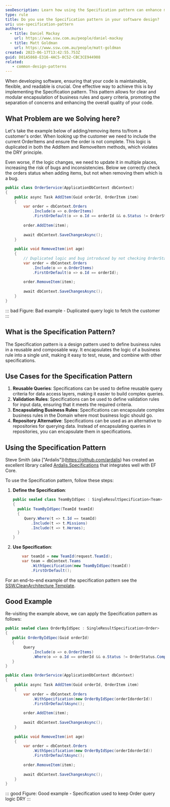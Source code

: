 ```yaml
---
seoDescription: Learn how using the Specification pattern can enhance maintainability, flexibility, and readability in software development.
type: rule
title: Do you use the Specification pattern in your software design?
uri: use-specification-pattern
authors:
  - title: Daniel Mackay
    url: https://www.ssw.com.au/people/daniel-mackay
  - title: Matt Goldman
    url: https://www.ssw.com.au/people/matt-goldman
created: 2023-06-17T13:42:55.753Z
guid: D81A5868-E316-4AC5-8C52-CBC3CE944908
related:
   - common-design-patterns
---
```


When developing software, ensuring that your code is maintainable, flexible, and readable is crucial. One effective way to achieve this is by implementing the Specification pattern. This pattern allows for clear and modular encapsulation of business rules and query criteria, promoting the separation of concerns and enhancing the overall quality of your code.

<!--endintro-->

## What Problem are we Solving here?

Let's take the example below of adding/removing items to/from a customer's order.  When looking up the customer we need to include the current OrderItems and ensure the order is not complete.  This logic is duplicated in both the AddItem and RemoveItem methods, which violates the DRY principle.

Even worse, if the logic changes, we need to update it in multiple places, increasing the risk of bugs and inconsistencies.  Below we correctly check the orders status when adding items, but not when removing them which is a bug.

```csharp
public class OrderService(ApplicationDbContext dbContext)
{
    public async Task AddItem(Guid orderId, OrderItem item)
    {
        var order = dbContext.Orders
            .Include(o => o.OrderItems)
            .FirstOrDefault(o => o.Id == orderId && o.Status != OrderStatus.Complete);
        
        order.AddItem(item);
        
        await dbContext.SaveChangesAsync();
    }
    
    public void RemoveItem(int age)
    {
        // Duplicated logic and bug introduced by not checking OrderStatus
        var order = dbContext.Orders
            .Include(o => o.OrderItems)
            .FirstOrDefault(o => o.Id == orderId);
        
        order.RemoveItem(item);
        
        await dbContext.SaveChangesAsync();
    }
}
```

::: bad
Figure: Bad example - Duplicated query logic to fetch the customer
:::

## What is the Specification Pattern?

The Specification pattern is a design pattern used to define business rules in a reusable and composable way. It encapsulates the logic of a business rule into a single unit, making it easy to test, reuse, and combine with other specifications.

## Use Cases for the Specification Pattern

1. **Reusable Queries**: Specifications can be used to define reusable query criteria for data access layers, making it easier to build complex queries.
2. **Validation Rules**: Specifications can be used to define validation rules for input data, ensuring that it meets the required criteria.
3. **Encapsulating Business Rules**: Specifications can encapsulate complex business rules in the Domain where most business logic should go.
4. **Repository Alternative**: Specifications can be used as an alternative to repositories for querying data.  Instead of encapsulating queries in repositories, you can encapsulate them in specifications.

## Using the Specification Pattern

Steve Smith (aka ["Ardalis"])(<https://github.com/ardalis>) has created an excellent library called [Ardalis.Specifications](https://github.com/ardalis/Specification) that integrates well with EF Core.

To use the Specification pattern, follow these steps:

1. **Define the Specification**:

    ```csharp
   public sealed class TeamByIdSpec : SingleResultSpecification<Team>
   {
      public TeamByIdSpec(TeamId teamId)
      {
         Query.Where(t => t.Id == teamId)
            .Include(t => t.Missions)
            .Include(t => t.Heroes);
      }
   }
    ```

2. **Use Specification**:

    ```csharp
        var teamId = new TeamId(request.TeamId);
        var team = dbContext.Teams
            .WithSpecification(new TeamByIdSpec(teamId))
            .FirstOrDefault();
    ```

For an end-to-end example of the specification pattern see the [SSW.CleanArchitecture Template](https://github.com/SSWConsulting/SSW.CleanArchitecture).

## Good Example

Re-visiting the example above, we can apply the Specification pattern as follows:

```csharp
public sealed class OrderByIdSpec : SingleResultSpecification<Order>
{
   public OrderByIdSpec(Guid orderId)
   {
        Query
            .Include(o => o.OrderItems)
            .Where(o => o.Id == orderId && o.Status != OrderStatus.Complete);
   }
} 

public class OrderService(ApplicationDbContext dbContext)
{
    public async Task AddItem(Guid orderId, OrderItem item)
    {
        var order = dbContext.Orders
            .WithSpecification(new OrderByIdSpec(orderIdorderId))
            .FirstOrDefaultAsync();
        
        order.AddItem(item);
        
        await dbContext.SaveChangesAsync();
    }
    
    public void RemoveItem(int age)
    {
        var order = dbContext.Orders
            .WithSpecification(new OrderByIdSpec(orderIdorderId))
            .FirstOrDefaultAsync();
        
        order.RemoveItem(item);
        
        await dbContext.SaveChangesAsync();
    }
}
```

::: good
Figure: Good example - Specification used to keep Order query logic DRY
:::
